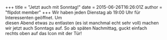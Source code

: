 +++
title = "Jetzt auch mit Sonntag!"
date = 2015-06-26T16:26:01Z
author = "flipdot member"
+++
Wir haben jeden Dienstag ab 19:00 Uhr für Interessenten geöffnet. Um  
diesen Abend etwas zu entlasten (es ist manchmal echt sehr voll)
machen  
wir jetzt auch Sonntags auf. So ab späten Nachmittag, guckt einfach  
rechts oben auf das Icon mit der Tür\!
